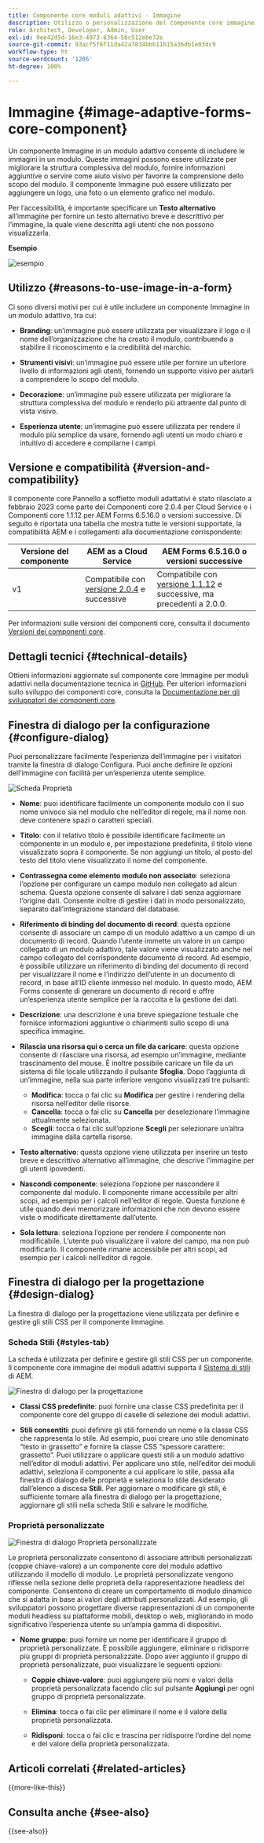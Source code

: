 ```yaml
---
title: Componente core moduli adattivi - Immagine
description: Utilizzo o personalizzazione del componente core immagine dei moduli adattivi.
role: Architect, Developer, Admin, User
exl-id: 9ee42d5d-16e3-4973-8364-5bc512ebe72e
source-git-commit: 93acf5f6f11da42a7834bbb11b15a36db1e03dc9
workflow-type: ht
source-wordcount: '1205'
ht-degree: 100%

---
```


# Immagine {#image-adaptive-forms-core-component}

Un componente Immagine in un modulo adattivo consente di includere le immagini in un modulo. Queste immagini possono essere utilizzate per migliorare la struttura complessiva del modulo, fornire informazioni aggiuntive o servire come aiuto visivo per favorire la comprensione dello scopo del modulo. Il componente Immagine può essere utilizzato per aggiungere un logo, una foto o un elemento grafico nel modulo.

Per l’accessibilità, è importante specificare un **Testo alternativo** all’immagine per fornire un testo alternativo breve e descrittivo per l’immagine, la quale viene descritta agli utenti che non possono visualizzarla.


**Esempio**

![esempio](/help/adaptive-forms/assets/image.png)


## Utilizzo {#reasons-to-use-image-in-a-form}

Ci sono diversi motivi per cui è utile includere un componente Immagine in un modulo adattivo, tra cui:

- **Branding**: un’immagine può essere utilizzata per visualizzare il logo o il nome dell’organizzazione che ha creato il modulo, contribuendo a stabilire il riconoscimento e la credibilità del marchio.

- **Strumenti visivi**: un’immagine può essere utile per fornire un ulteriore livello di informazioni agli utenti, fornendo un supporto visivo per aiutarli a comprendere lo scopo del modulo.

- **Decorazione**: un’immagine può essere utilizzata per migliorare la struttura complessiva del modulo e renderlo più attraente dal punto di vista visivo.

- **Esperienza utente**: un’immagine può essere utilizzata per rendere il modulo più semplice da usare, fornendo agli utenti un modo chiaro e intuitivo di accedere e compilarne i campi.

## Versione e compatibilità {#version-and-compatibility}

Il componente core Pannello a soffietto moduli adattativi è stato rilasciato a febbraio 2023 come parte dei Componenti core 2.0.4 per Cloud Service e i Componenti core 1.1.12 per AEM Forms 6.5.16.0 o versioni successive. Di seguito è riportata una tabella che mostra tutte le versioni supportate, la compatibilità AEM e i collegamenti alla documentazione corrispondente:

| Versione del componente | AEM as a Cloud Service | AEM Forms 6.5.16.0 o versioni successive |
|---|---|---|
| v1 | Compatibile con<br>[versione 2.0.4](/help/adaptive-forms/version.md) e successive | Compatibile con <br>[versione 1.1.12](/help/adaptive-forms/version.md) e successive, ma precedenti a 2.0.0. |

Per informazioni sulle versioni dei componenti core, consulta il documento [Versioni dei componenti core](/help/adaptive-forms/version.md).


<!-- ## Sample Component Output {#sample-component-output}

To experience the Accordion Component as well as see examples of its configuration options as well as HTML and JSON output, visit the [Component Library](https://adobe.com/go/aem_cmp_library_accordion). -->

## Dettagli tecnici {#technical-details}

Ottieni informazioni aggiornate sul componente core Immagine per moduli adattivi nella documentazione tecnica in [GitHub](https://github.com/adobe/aem-core-forms-components/tree/master/ui.af.apps/src/main/content/jcr_root/apps/core/fd/components/form/image/v1/image). Per ulteriori informazioni sullo sviluppo dei componenti core, consulta la [Documentazione per gli sviluppatori dei componenti core](/help/developing/overview.md).


## Finestra di dialogo per la configurazione {#configure-dialog}

Puoi personalizzare facilmente l’esperienza dell’immagine per i visitatori tramite la finestra di dialogo Configura. Puoi anche definire le opzioni dell’immagine con facilità per un’esperienza utente semplice.

![Scheda Proprietà](/help/adaptive-forms/assets/image_properties.png)

- **Nome**: puoi identificare facilmente un componente modulo con il suo nome univoco sia nel modulo che nell’editor di regole, ma il nome non deve contenere spazi o caratteri speciali.

- **Titolo**: con il relativo titolo è possibile identificare facilmente un componente in un modulo e, per impostazione predefinita, il titolo viene visualizzato sopra il componente. Se non aggiungi un titolo, al posto del testo del titolo viene visualizzato il nome del componente.

- **Contrassegna come elemento modulo non associato**: seleziona l’opzione per configurare un campo modulo non collegato ad alcun schema. Questa opzione consente di salvare i dati senza aggiornare l’origine dati. Consente inoltre di gestire i dati in modo personalizzato, separato dall’integrazione standard del database.

- **Riferimento di binding del documento di record**: questa opzione consente di associare un campo di un modulo adattivo a un campo di un documento di record. Quando l’utente immette un valore in un campo collegato di un modulo adattivo, tale valore viene visualizzato anche nel campo collegato del corrispondente documento di record. Ad esempio, è possibile utilizzare un riferimento di binding del documento di record per visualizzare il nome e l’indirizzo dell’utente in un documento di record, in base all’ID cliente immesso nel modulo. In questo modo, AEM Forms consente di generare un documento di record e offre un’esperienza utente semplice per la raccolta e la gestione dei dati.

- **Descrizione**: una descrizione è una breve spiegazione testuale che fornisce informazioni aggiuntive o chiarimenti sullo scopo di una specifica immagine.

- **Rilascia una risorsa qui o cerca un file da caricare**: questa opzione consente di rilasciare una risorsa, ad esempio un’immagine, mediante trascinamento del mouse. È inoltre possibile caricare un file da un sistema di file locale utilizzando il pulsante **Sfoglia**. Dopo l’aggiunta di un’immagine, nella sua parte inferiore vengono visualizzati tre pulsanti:
   - **Modifica**: tocca o fai clic su **Modifica** per gestire i rendering della risorsa nell’editor delle risorse.
   - **Cancella**: tocca o fai clic su **Cancella** per deselezionare l’immagine attualmente selezionata.
   - **Scegli**: tocca o fai clic sull’opzione **Scegli** per selezionare un’altra immagine dalla cartella risorse.

- **Testo alternativo**: questa opzione viene utilizzata per inserire un testo breve e descrittivo alternativo all’immagine, che descrive l’immagine per gli utenti ipovedenti.

- **Nascondi componente**: seleziona l’opzione per nascondere il componente dal modulo. Il componente rimane accessibile per altri scopi, ad esempio per i calcoli nell’editor di regole. Questa funzione è utile quando devi memorizzare informazioni che non devono essere viste o modificate direttamente dall’utente.

- **Sola lettura**: seleziona l’opzione per rendere il componente non modificabile. L’utente può visualizzare il valore del campo, ma non può modificarlo. Il componente rimane accessibile per altri scopi, ad esempio per i calcoli nell’editor di regole.

## Finestra di dialogo per la progettazione {#design-dialog}

La finestra di dialogo per la progettazione viene utilizzata per definire e gestire gli stili CSS per il componente Immagine.

### Scheda Stili {#styles-tab}

La scheda è utilizzata per definire e gestire gli stili CSS per un componente. Il componente core immagine dei moduli adattivi supporta il [Sistema di stili](/help/get-started/authoring.md#component-styling) di AEM.

![Finestra di dialogo per la progettazione](/help/adaptive-forms/assets/checkbox-style.png)

- **Classi CSS predefinite**: puoi fornire una classe CSS predefinita per il componente core del gruppo di caselle di selezione dei moduli adattivi.

- **Stili consentiti**: puoi definire gli stili fornendo un nome e la classe CSS che rappresenta lo stile. Ad esempio, puoi creare uno stile denominato “testo in grassetto” e fornire la classe CSS “spessore carattere: grassetto”. Puoi utilizzare o applicare questi stili a un modulo adattivo nell’editor di moduli adattivi. Per applicare uno stile, nell’editor dei moduli adattivi, seleziona il componente a cui applicare lo stile, passa alla finestra di dialogo delle proprietà e seleziona lo stile desiderato dall’elenco a discesa **Stili**. Per aggiornare o modificare gli stili, è sufficiente tornare alla finestra di dialogo per la progettazione, aggiornare gli stili nella scheda Stili e salvare le modifiche.

### Proprietà personalizzate

![Finestra di dialogo Proprietà personalizzate](/help/adaptive-forms/assets/checkbox-customproperties.png)

Le proprietà personalizzate consentono di associare attributi personalizzati (coppie chiave-valore) a un componente core del modulo adattivo utilizzando il modello di modulo. Le proprietà personalizzate vengono riflesse nella sezione delle proprietà della rappresentazione headless del componente. Consentono di creare un comportamento di modulo dinamico che si adatta in base ai valori degli attributi personalizzati. Ad esempio, gli sviluppatori possono progettare diverse rappresentazioni di un componente moduli headless su piattaforme mobili, desktop o web, migliorando in modo significativo l’esperienza utente su un’ampia gamma di dispositivi.

- **Nome gruppo**: puoi fornire un nome per identificare il gruppo di proprietà personalizzate. È possibile aggiungere, eliminare o ridisporre più gruppi di proprietà personalizzate. Dopo aver aggiunto il gruppo di proprietà personalizzate, puoi visualizzare le seguenti opzioni:

   - **Coppie chiave-valore**: puoi aggiungere più nomi e valori della proprietà personalizzata facendo clic sul pulsante **Aggiungi** per ogni gruppo di proprietà personalizzate.

   - **Elimina**: tocca o fai clic per eliminare il nome e il valore della proprietà personalizzata.

   - **Ridisponi**: tocca o fai clic e trascina per ridisporre l’ordine del nome e del valore della proprietà personalizzata.

## Articoli correlati {#related-articles}

{{more-like-this}}

## Consulta anche {#see-also}

{{see-also}}